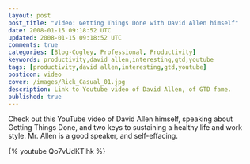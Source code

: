 ```yaml
---           
layout: post
post_title: "Video: Getting Things Done with David Allen himself"
date: 2008-01-15 09:18:52 UTC
updated: 2008-01-15 09:18:52 UTC
comments: true
categories: [Blog-Cogley, Professional, Productivity]
keywords: productivity,david allen,interesting,gtd,youtube
tags: [productivity,david allen,interesting,gtd,youtube]
posticon: video
cover: /images/Rick_Casual_01.jpg
description: Link to Youtube video of David Allen, of GTD fame.
published: true
---
```

 
Check out this YouTube video of David Allen himself, speaking about Getting Things Done, and two keys to sustaining a healthy life and work style. Mr. Allen is a good speaker, and self-effacing.

{% youtube Qo7vUdKTlhk %} 

